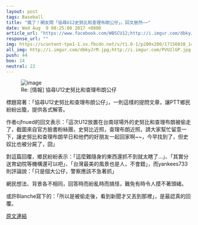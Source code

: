 ```yaml
---
layout: post
tags: Baseball
title: "瘋了！網友問「協尋U12史努比和查理布朗公仔」，回文居然⋯⋯"
date: Wed Aug  9 08:25:08 2017 +0800
article_url: "https://www.facebook.com/WBSCU12;http://i.imgur.com/dbkyJrM.jpg;http://i.imgur.com/PVU1lGP.jpg;http://i.imgur.com/yQRdHQz.jpg;http://imgur.com/a/T6z8u"
response_url: ""
img: https://scontent-tpe1-1.xx.fbcdn.net/v/t1.0-1/p200x200/17156038_1440807339277268_377318158189251860_n.jpg?oh=758a07f40ab37aec94a497d022e6823a&oe=5A2EF73F
all_img: http://i.imgur.com/dbkyJrM.jpg;http://i.imgur.com/PVU1lGP.jpg;http://i.imgur.com/yQRdHQz.jpg;http://i.imgur.com/gHwJJRY.jpg?fb
push: 44
boo: 14
neutral: 22
---
```


<figure>
<img src="https://scontent-tpe1-1.xx.fbcdn.net/v/t1.0-1/p200x200/17156038_1440807339277268_377318158189251860_n.jpg?oh=758a07f40ab37aec94a497d022e6823a&oe=5A2EF73F" alt="image">
<figcaption>
Re: [情報]  協尋U12史努比和查理布朗公仔
</figcaption>
</figure>



標題寫著：「協尋U12史努比和查理布朗公仔」，一則這樣的提問文章，讓PTT鄉民紛紛出籠，提供各式解答。

作者cjfnued的回文表示：「這次U12放置在台南球場外的史努比和查理布朗被偷走了，截圖來自官方臉書粉絲團，史努比近照，查理布朗近照，請大家幫忙留意一下，讓史努比和查理布朗早日和他們的好朋友一起回家啊~~，今早找到了，但史奴比也被分屍了，囧」

對這篇回覆，鄉民紛紛表示：「這麼難隨身的東西還抓不到就太瞎了...」、「其實分送育幼院等機構還可以吧」、「台灣最美的風景也是人，不會錯」，而yankees733則評論說：「只是個大公仔，警察應該不急著抓」

網民想法、背景各不相同，回答時而紛亂時而搞怪，難免有時令人摸不著頭緒。

或許Blanche寫下的：「所以是被偷走後，看到新聞才又丟到那裡」，是最認真的回覆。

<a href = "https://www.ptt.cc/bbs/Baseball/M.1502238311.A.04E.html">原文連結</a>

